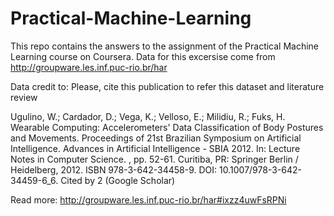 # Practical-Machine-Learning

This repo contains the answers to the assignment of the Practical Machine Learning course on Coursera.
Data for this excersise come from http://groupware.les.inf.puc-rio.br/har

Data credit to:
Please, cite this publication to refer this dataset and literature review

Ugulino, W.; Cardador, D.; Vega, K.; Velloso, E.; Milidiu, R.; Fuks, H. Wearable Computing: Accelerometers' Data Classification of Body Postures and Movements. Proceedings of 21st Brazilian Symposium on Artificial Intelligence. Advances in Artificial Intelligence - SBIA 2012. In: Lecture Notes in Computer Science. , pp. 52-61. Curitiba, PR: Springer Berlin / Heidelberg, 2012. ISBN 978-3-642-34458-9. DOI: 10.1007/978-3-642-34459-6_6. 
Cited by 2 (Google Scholar)

Read more: http://groupware.les.inf.puc-rio.br/har#ixzz4uwFsRPNi
